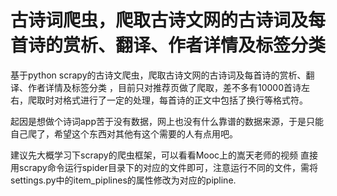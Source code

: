 # 古诗词爬虫，爬取古诗文网的古诗词及每首诗的赏析、翻译、作者详情及标签分类
基于python scrapy的古诗文爬虫，爬取古诗文网的古诗词及每首诗的赏析、翻译、作者详情及标签分类
，目前只对推荐页做了爬取，差不多有10000首诗左右，爬取时对格式进行了一定的处理，每首诗的正文中包括了换行等格式符。

起因是想做个诗词app苦于没有数据，网上也没有什么靠谱的数据来源，于是只能自己爬了，希望这个东西对其他有这个需要的人有点用吧。

建议先大概学习下scrapy的爬虫框架，可以看看Mooc上的嵩天老师的视频
直接用scrapy命令运行spider目录下的对应的文件即可，注意运行不同的文件，需将settings.py中的item_piplines的属性修改为对应的pipline.

